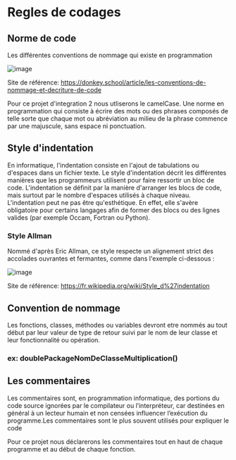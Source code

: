 # Regles de codages

## Norme de code

Les différentes conventions de nommage qui existe en programmation

![image](https://github.com/Brocolioze/Alawan/assets/49524886/acd132d5-d7c6-4632-ab11-93015007f1c2)

Site de référence:
https://donkey.school/article/les-conventions-de-nommage-et-decriture-de-code

Pour ce projet d'integration 2 nous utliserons le camelCase. Une norme en programmation qui consiste à écrire des mots ou des phrases composés de telle sorte que chaque mot ou abréviation au milieu de la phrase 
commence par une majuscule, sans espace ni ponctuation.

## Style  d'indentation

En informatique, l'indentation consiste en l'ajout de tabulations ou d'espaces dans un fichier texte. Le style d'indentation décrit les différentes manières que les programmeurs utilisent pour faire ressortir un bloc de code.
L'indentation se définit par la manière d'arranger les blocs de code, mais surtout par le nombre d'espaces utilisés à chaque niveau.
L'indentation peut ne pas être qu'esthétique. En effet, elle s'avère obligatoire pour certains langages afin de former des blocs ou des lignes valides (par exemple Occam, Fortran ou Python).

### Style Allman 

Nommé d'après Eric Allman, ce style respecte un alignement strict des accolades ouvrantes et fermantes, comme dans l'exemple ci-dessous :

![image](https://github.com/Brocolioze/Alawan/assets/49524886/d9595ef8-3522-41e9-899f-015ff31f5a02)

Site de référence:
https://fr.wikipedia.org/wiki/Style_d%27indentation

## Convention de nommage

Les fonctions, classes, méthodes ou variables devront etre nommés au tout début par leur valeur de type de retour suivi par le nom de leur classe et leur fonctionnalité ou opération.

### ex: doublePackageNomDeClasseMultiplication()

## Les commentaires 

Les commentaires sont, en programmation informatique, des portions du code source ignorées par le compilateur ou l’interpréteur, car destinées en général à un lecteur humain et non censées influencer l’exécution du programme.Les commentaires sont le plus souvent utilisés pour expliquer le code 

Pour ce projet nous déclarerons les commentaires tout en haut de chaque programme et au début de chaque fonction.




